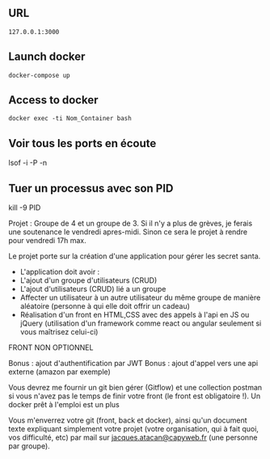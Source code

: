 ## URL
```
127.0.0.1:3000
```

## Launch docker
```
docker-compose up
```

## Access to docker
```
docker exec -ti Nom_Container bash
```

## Voir tous les ports en écoute
lsof -i -P -n

## Tuer un processus avec son PID
kill -9 PID


Projet :
Groupe de 4 et un groupe de 3.
Si il n'y a plus de grèves, je ferais une soutenance le vendredi apres-midi. Sinon ce sera le projet à rendre pour vendredi 17h max.

Le projet porte sur la création d'une application pour gérer les secret santa.
- L'application doit avoir :
- L'ajout d'un groupe d'utilisateurs (CRUD)
- L'ajout d'utilisateurs (CRUD) lié a un groupe
- Affecter un utilisateur à un autre utilisateur du même groupe de manière aléatoire (personne à qui elle doit offrir un cadeau)
- Réalisation d'un front en HTML,CSS avec des appels à l'api en JS ou jQuery (utilisation d'un framework comme react ou angular seulement si vous maîtrisez celui-ci)

FRONT NON OPTIONNEL

Bonus : ajout d'authentification par JWT
Bonus : ajout d'appel vers une api externe (amazon par exemple)

Vous devrez me fournir un git bien gérer (Gitflow) et une collection postman si vous n'avez pas le temps de finir votre front (le front est obligatoire !). Un docker prêt à l'emploi est un plus

Vous m'enverrez votre git (front, back et docker), ainsi qu'un document texte expliquant simplement votre projet (votre organisation, qui à fait quoi, vos difficulté, etc) par mail sur jacques.atacan@capyweb.fr (une personne par groupe).

